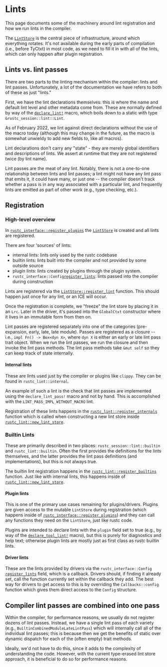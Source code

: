 # Lints
This page documents some of the machinery around lint registration and how we
run lints in the compiler.

The [`LintStore`] is the central piece of infrastructure, around which
everything rotates. It's not available during the early parts of compilation
(i.e., before TyCtxt) in most code, as we need to fill it in with all of the
lints, which can only happen after plugin registration.

## Lints vs. lint passes
There are two parts to the linting mechanism within the compiler: lints and
lint passes. Unfortunately, a lot of the documentation we have refers to both
of these as just "lints."

First, we have the lint declarations themselves: this is where the name and
default lint level and other metadata come from. These are normally defined by
way of the [`declare_lint!`] macro, which boils down to a static with type
`&rustc_session::lint::Lint`.

As of <!-- date: 2022-02 --> February 2022, we lint against direct declarations
without the use of the macro today (although this may change in the future, as
the macro is somewhat unwieldy to add new fields to, like all macros).

Lint declarations don't carry any "state" - they are merely global identifiers
and descriptions of lints. We assert at runtime that they are not registered
twice (by lint name).

Lint passes are the meat of any lint. Notably, there is not a one-to-one
relationship between lints and lint passes; a lint might not have any lint pass
that emits it, it could have many, or just one -- the compiler doesn't track
whether a pass is in any way associated with a particular lint, and frequently
lints are emitted as part of other work (e.g., type checking, etc.).

## Registration

### High-level overview
In [`rustc_interface::register_plugins`] the [`LintStore`] is created and all
lints are registered.

There are four 'sources' of lints:

* internal lints: lints only used by the rustc codebase
* builtin lints: lints built into the compiler and not provided by some outside
  source
* plugin lints: lints created by plugins through the plugin system.
* `rustc_interface::Config`[`register_lints`]: lints passed into the compiler
  during construction

Lints are registered via the [`LintStore::register_lint`] function. This should
happen just once for any lint, or an ICE will occur.

Once the registration is complete, we "freeze" the lint store by placing it in
an `Lrc`. Later in the driver, it's passed into the `GlobalCtxt` constructor
where it lives in an immutable form from then on.

Lint passes are registered separately into one of the categories
(pre-expansion, early, late, late module). Passes are registered as a closure
-- i.e., `impl Fn() -> Box<dyn X>`, where `dyn X` is either an early or late
lint pass trait object. When we run the lint passes, we run the closure and
then invoke the lint pass methods. The lint pass methods take `&mut self` so
they can keep track of state internally.

#### Internal lints
These are lints used just by the compiler or plugins like `clippy`. They can be
found in `rustc_lint::internal`.

An example of such a lint is the check that lint passes are implemented using
the `declare_lint_pass!` macro and not by hand. This is accomplished with the
`LINT_PASS_IMPL_WITHOUT_MACRO` lint.

Registration of these lints happens in the [`rustc_lint::register_internals`]
function which is called when constructing a new lint store inside
[`rustc_lint::new_lint_store`].

### Builtin Lints
These are primarily described in two places: `rustc_session::lint::builtin` and
`rustc_lint::builtin`. Often the first provides the definitions for the lints
themselves, and the latter provides the lint pass definitions (and
implementations), but this is not always true.

The builtin lint registration happens in the [`rustc_lint::register_builtins`]
function. Just like with internal lints, this happens inside of
[`rustc_lint::new_lint_store`].

#### Plugin lints
This is one of the primary use cases remaining for plugins/drivers. Plugins are
given access to the mutable `LintStore` during registration (which happens
inside of [`rustc_interface::register_plugins`]) and they can call any
functions they need on the `LintStore`, just like rustc code.

Plugins are intended to declare lints with the `plugin` field set to true
(e.g., by way of the [`declare_tool_lint!`] macro), but this is purely for
diagnostics and help text; otherwise plugin lints are mostly just as first
class as rustc builtin lints.

#### Driver lints
These are the lints provided by drivers via the `rustc_interface::Config`
[`register_lints`] field, which is a callback. Drivers should, if finding it
already set, call the function currently set within the callback they add. The
best way for drivers to get access to this is by overriding the
`Callbacks::config` function which gives them direct access to the `Config`
structure.

## Compiler lint passes are combined into one pass
Within the compiler, for performance reasons, we usually do not register dozens
of lint passes. Instead, we have a single lint pass of each variety (e.g.,
`BuiltinCombinedModuleLateLintPass`) which will internally call all of the
individual lint passes; this is because then we get the benefits of static over
dynamic dispatch for each of the (often empty) trait methods.

Ideally, we'd not have to do this, since it adds to the complexity of
understanding the code. However, with the current type-erased lint store
approach, it is beneficial to do so for performance reasons.

[`LintStore`]: https://doc.rust-lang.org/nightly/nightly-rustc/rustc_lint/struct.LintStore.html
[`LintStore::register_lint`]: https://doc.rust-lang.org/nightly/nightly-rustc/rustc_lint/struct.LintStore.html#method.register_lints
[`rustc_interface::register_plugins`]: https://doc.rust-lang.org/nightly/nightly-rustc/rustc_interface/passes/fn.register_plugins.html
[`rustc_lint::register_builtins`]: https://doc.rust-lang.org/nightly/nightly-rustc/rustc_lint/fn.register_builtins.html
[`rustc_lint::register_internals`]: https://doc.rust-lang.org/nightly/nightly-rustc/rustc_lint/fn.register_internals.html
[`rustc_lint::new_lint_store`]: https://doc.rust-lang.org/nightly/nightly-rustc/rustc_lint/fn.new_lint_store.html
[`declare_lint!`]: https://doc.rust-lang.org/nightly/nightly-rustc/rustc_session/macro.declare_lint.html
[`declare_tool_lint!`]: https://doc.rust-lang.org/nightly/nightly-rustc/rustc_session/macro.declare_tool_lint.html
[`register_lints`]: https://doc.rust-lang.org/nightly/nightly-rustc/rustc_interface/interface/struct.Config.html#structfield.register_lints
